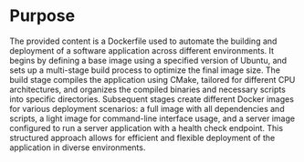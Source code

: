 # Purpose
The provided content is a Dockerfile used to automate the building and deployment of a software application across different environments. It begins by defining a base image using a specified version of Ubuntu, and sets up a multi-stage build process to optimize the final image size. The build stage compiles the application using CMake, tailored for different CPU architectures, and organizes the compiled binaries and necessary scripts into specific directories. Subsequent stages create different Docker images for various deployment scenarios: a full image with all dependencies and scripts, a light image for command-line interface usage, and a server image configured to run a server application with a health check endpoint. This structured approach allows for efficient and flexible deployment of the application in diverse environments.
